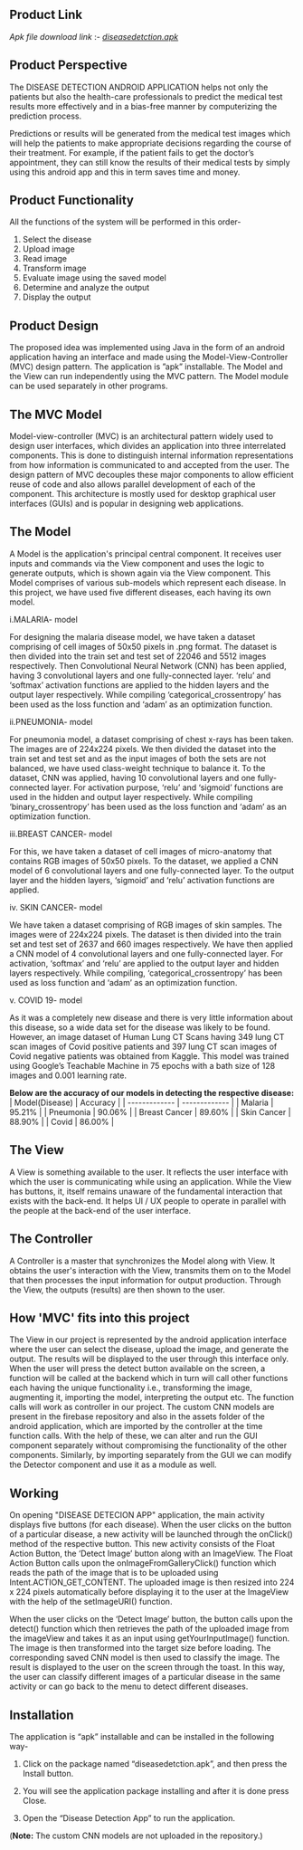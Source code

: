 ## Product Link
*Apk file download link* :- [*diseasedetction.apk*](https://drive.google.com/file/d/1HNFFsco9lNsbCjfDmtX_RxkptkdkE7bT/view?usp=sharing)

## Product Perspective

The DISEASE DETECTION ANDROID APPLICATION helps not only the patients but also the health-care professionals to predict the medical test results more effectively and in a bias-free manner by computerizing the prediction process.

Predictions or results will be generated from the medical test images which will help the patients to make appropriate decisions regarding the course of their treatment. For example, if the patient fails to get the doctor’s appointment, they can still know the results of their medical tests by simply using this android app and this in term saves time and money.

## Product Functionality

All the functions of the system will be performed in this order-

1. Select the disease
2. Upload image
3. Read image
4. Transform image
5. Evaluate image using the saved model
6. Determine and analyze the output
7. Display the output

## Product Design

The proposed idea was implemented using Java in the form of an android application having an interface and made using the Model-View-Controller (MVC) design pattern. The application is ”apk” installable. The Model and the View can run independently using the MVC pattern. The Model module can be used separately in other programs.


## The MVC Model

Model-view-controller (MVC) is an architectural pattern widely used to design user interfaces, which divides an application into three interrelated components. This is done to distinguish internal information representations from how information is communicated to and accepted from the user. The design pattern of MVC decouples these major components to allow efficient reuse of code and also allows parallel development of each of the component. This architecture is mostly used for desktop graphical user interfaces (GUIs) and is popular in designing web applications.


## The Model

A Model is the application's principal central component. It receives user inputs and commands via the View component and uses the logic to generate outputs, which is shown again via the View component. This Model comprises of various sub-models which represent each disease. In this project, we have used five different diseases, each having its own model.


i.MALARIA- model

For designing the malaria disease model, we have taken a dataset comprising of cell images of 50x50 pixels in .png format. The dataset is then divided into the train set and test set of 22046 and 5512 images respectively. Then Convolutional Neural Network (CNN) has been applied, having 3 convolutional layers and one fully-connected layer. ‘relu’ and ‘softmax’ activation functions are applied to the hidden layers and the output layer respectively. While compiling ‘categorical_crossentropy’ has been used as the loss function and ‘adam’ as an optimization function.

ii.PNEUMONIA- model

For pneumonia model, a dataset comprising of chest x-rays has been taken. The images are of 224x224 pixels. We then divided the dataset into the train set and test set and as the input images of both the sets are not balanced, we have used class-weight technique to balance it. To the dataset, CNN was applied, having 10 convolutional layers and one fully-connected layer. For activation purpose, ‘relu’ and ‘sigmoid’ functions are used in the hidden and output layer respectively. While compiling ‘binary_crossentropy’ has been used as the loss function and ‘adam’  as an optimization function.

iii.BREAST CANCER- model

For this, we have taken a dataset of cell images of micro-anatomy that contains RGB images of 50x50 pixels. To the dataset, we applied a CNN model of 6 convolutional layers and one fully-connected layer. To the output layer and the hidden layers, ‘sigmoid’ and ‘relu’ activation functions are applied. 

iv.	SKIN CANCER- model

We have taken a dataset comprising of RGB images of skin samples. The images were of 224x224 pixels. The dataset is then divided into the train set and test set of 2637 and 660 images respectively. We have then applied a CNN model of 4 convolutional layers and one fully-connected layer. For activation,  ‘softmax’ and ‘relu’ are applied to the output layer and hidden layers respectively. While compiling, ‘categorical_crossentropy’ has been used as loss function and ‘adam’ as an optimization function.

v.	COVID 19- model

As it was a completely new disease and there is very little information about this disease, so a wide data set for the disease was likely to be found. However, an image dataset of Human Lung CT Scans having 349 lung CT scan images of Covid positive patients and 397 lung CT scan images of Covid negative patients was obtained from Kaggle. This model was trained using Google’s Teachable Machine in 75 epochs with a bath size of 128 images and 0.001 learning rate.

**Below are the accuracy of our models in detecting the respective disease:** 
| Model(Disease)  | Accuracy |
| ------------- | ------------- |
| Malaria  | 95.21%  |
| Pneumonia  | 90.06%  |
| Breast Cancer  | 89.60%  |
| Skin Cancer  | 88.90%  |
| Covid  | 86.00%  |

## The View

A View is something available to the user. It reflects the user interface with which the user is communicating while using an application. While the View has buttons, it, itself remains unaware of the fundamental interaction that exists with the back-end. It helps UI / UX people to operate in parallel with the people at the back-end of the user interface.

## The Controller

A Controller is a master that synchronizes the Model along with View. It obtains the user's interaction with the View, transmits them on to the Model that then processes the input information for output production. Through the View, the outputs (results) are then shown to the user.

## How 'MVC' fits into this project

The View in our project is represented by the android application interface where the user can select the disease, upload the image, and generate the output. The results will be displayed to the user through this interface only. When the user will press the detect button available on the screen, a function will be called at the backend which in turn will call other functions each having the unique functionality i.e., transforming the image, augmenting it, importing the model, interpreting the output etc. The function calls will work as controller in our project. The custom CNN models are present in the firebase repository and also in the assets folder of the android application, which are imported by the controller at the time function calls. With the help of these, we can alter and run the GUI component separately without compromising the functionality of the other components. Similarly, by importing separately from the GUI we can modify the Detector component and use it as a module as well.

## Working

On opening "DISEASE DETECION APP" application, the main activity displays five buttons (for each disease). When the user clicks on the button of a particular disease, a new activity will be launched through the onClick() method of the respective button. This new activity consists of the Float Action Button, the ‘Detect Image’ button along with an ImageView. The Float Action Button calls upon the onImageFromGalleryClick() function which reads the path of the image that is to be uploaded using Intent.ACTION_GET_CONTENT. The uploaded image is then resized into 224 x 224 pixels automatically before displaying it to the user at the ImageView with the help of the setImageURI() function. 

When the user clicks on the ‘Detect Image’ button, the button calls upon the detect() function which then retrieves the path of the uploaded image from the imageView and takes it as an input using getYourInputImage() function. The image is then transformed into the target size before loading. The corresponding saved CNN model is then used to classify the image. The result is displayed to the user on the screen through the toast. In this way, the user can classify different images of a particular disease in the same activity or can go back to the menu to detect different diseases.

## Installation

The application is “apk” installable and can be installed in the following way-

1. Click on the package named “diseasedetction.apk”, and then press the Install button.

2. You will see the application package installing and after it is done press Close.

3. Open the “Disease Detection App” to run the application.


(**Note:** The custom CNN models are not uploaded in the repository.)
